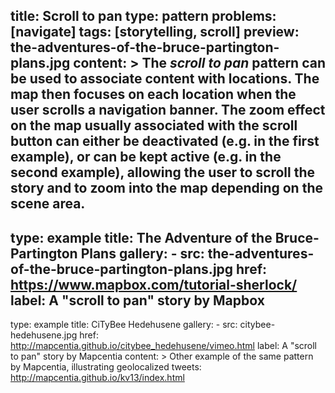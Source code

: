 title: Scroll to pan
type: pattern
problems: [navigate]
tags: [storytelling, scroll]
preview: the-adventures-of-the-bruce-partington-plans.jpg
content: >
    The _scroll to pan_ pattern can be used to associate content with locations. The map then focuses on each location when the user scrolls a navigation banner. The zoom effect on the map usually associated with the scroll button can either be deactivated (e.g. in the first example), or can be kept active (e.g. in the second example), allowing the user to scroll the story and to zoom into the map depending on the scene area.
---
type: example
title: The Adventure of the Bruce-Partington Plans
gallery: 
    - src: the-adventures-of-the-bruce-partington-plans.jpg
      href: https://www.mapbox.com/tutorial-sherlock/
      label: A "scroll to pan" story by Mapbox
---
type: example
title: CiTyBee Hedehusene
gallery:
    - src: citybee-hedehusene.jpg
      href: http://mapcentia.github.io/citybee_hedehusene/vimeo.html
      label: A "scroll to pan" story by Mapcentia
content: >
    Other example of the same pattern by Mapcentia, illustrating geolocalized tweets: http://mapcentia.github.io/kv13/index.html      


